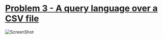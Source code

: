 <h1><a href="https://github.com/HackBulgaria/Frontend-JavaScript-2/tree/master/Application/3-Query-Language-Over-CSV">Problem 3 - A query language over a CSV file</a></h1>

![ScreenShot](https://raw.github.com/dead-moon/3-Query-Language-Over-CSV/master/test%20data/screenshot.jpg)

